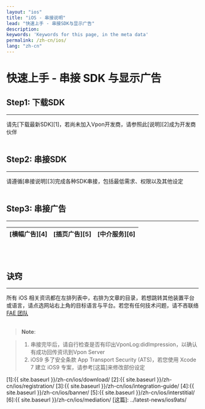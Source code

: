 ```yaml
---
layout: "ios"
title: "iOS - 串接说明"
lead: "快速上手 - 串接SDK与显示广告"
description: 
keywords: 'Keywords for this page, in the meta data'
permalink: /zh-cn/ios/
lang: "zh-cn"
---
```

# 快速上手 - 串接 SDK 与显示广告
## Step1: 下载SDK
---
请先[下载最新SDK][1]，若尚未加入Vpon开发商，请参照此[说明][2]成为开发商伙伴 <br><br>

## Step2: 串接SDK
---
请遵循[串接说明][3]完成各种SDK串接，包括最低需求、权限以及其他设定<br><br>

## Step3: 串接广告
---
| [横幅广告][4]  |[插页广告][5] |[中介服务][6]|
| :------------:|:-----------:| :--------: |
<br><br>

## 诀窍
---
所有 iOS 相关资讯都在左排列表中，右排为文章的目录，若想跳转其他装置平台或语言，请点选网站右上角的目标语言与平台。若您有任何技术问题，请不吝联络 [FAE 团队](mailto:fae@vpon.com)
<br><br>

> **Note**:

> 1. 串接完毕后，请自行检查是否有印出VponLog:didImpression，以确认有成功回传资讯到Vpon Server
> 2. iOS9 多了安全条款 App Transport Security (ATS)，若您使用 Xcode 7 建立 iOS9 专案，请参考[这篇]来修改部份设定



[1]:{{ site.baseurl }}/zh-cn/ios/download/
[2]:{{ site.baseurl }}/zh-cn/ios/registration/
[3]:{{ site.baseurl }}/zh-cn/ios/integration-guide/
[4]:{{ site.baseurl }}/zh-cn/ios/banner/
[5]:{{ site.baseurl }}/zh-cn/ios/interstitial/
[6]:{{ site.baseurl }}/zh-cn/ios/mediation/
[这篇]: ../latest-news/ios9ats/
